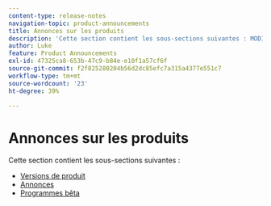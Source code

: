 ```yaml
---
content-type: release-notes
navigation-topic: product-announcements
title: Annonces sur les produits
description: 'Cette section contient les sous-sections suivantes : MODIFIEZ-MOI.'
author: Luke
feature: Product Announcements
exl-id: 47325ca8-653b-47c9-b84e-e10f1a57cf6f
source-git-commit: f2f825280204b56d2dc85efc7a315a4377e551c7
workflow-type: tm+mt
source-wordcount: '23'
ht-degree: 39%

---
```


# Annonces sur les produits

Cette section contient les sous-sections suivantes :

* [Versions de produit](../product-announcements/product-releases/product-releases.md)
* [Annonces](../product-announcements/announcements/announcements.md)
* [Programmes bêta](../product-announcements/betas/betas.md)
